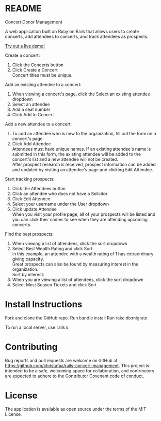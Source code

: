 # README

Concert Donor Management

A web application built on Ruby on Rails that allows users to create concerts, add attendees to concerts, and track attendees as prospects.

[Try out a live demo!](https://frozen-dusk-71320.herokuapp.com)

Create a concert:
1. Click the Concerts button
2. Click Create a Concert<br />
Concert titles must be unique.

Add an existing attendee to a concert:
1. When viewing a concert's page, click the Select an existing attendee dropdown
2. Select an attendee
3. Add a seat number
4. Click Add to Concert

Add a new attendee to a concert:
1. To add an attendee who is new to the organization, fill out the form on a concert's page
2. Click Add Attendee<br />
Attendees must have unique names. If an existing attendee's name is submitted in this form,
the existing attendee will be added to the concert's list and a new attendee will not be created.<br />
After prospect research is received, prospect information can be added and updated by visiting an attendee's page
and clicking Edit Attendee.

Start tracking prospects:
1. Click the Attendees button
2. Click an attendee who does not have a Solicitor
3. Click Edit Attendee
4. Select your username under the User dropdown
5. Click update Attendee<br />
When you visit your profile page, all of your prospects will be listed and you can click their names
to see when they are attending upcoming concerts.

Find the best prospects:
1. When viewing a list of attendees, click the sort dropdown
2. Select Best Wealth Rating and click Sort<br />
In this example, an attendee with a wealth rating of 1 has extraordinary giving capacity.<br />
Great prospects can also be found by measuring interest in the organization.<br />
Sort by interest:<br />
1. When you are viewing a list of attendees, click the sort dropdown
2. Select Most Season Tickets and click Sort

# Install Instructions
Fork and clone the GitHub repo.
Run bundle install
Run rake db:migrate

To run a local server, use rails s

# Contributing
Bug reports and pull requests are welcome on GitHub at https://github.com/christafaa/rails-concert-management. This project is intended to be a safe, welcoming space for collaboration, and contributors are expected to adhere to the Contributor Covenant code of conduct.

# License
The application is available as open source under the terms of the MIT License.
